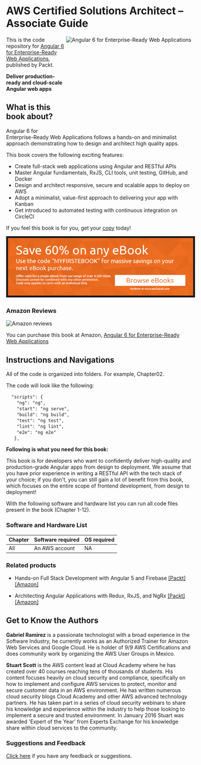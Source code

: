 # AWS Certified Solutions Architect – Associate Guide

<a href="https://www.packtpub.com/web-development/angular-6-enterprise-ready-web-applications?utm_source=github&utm_medium=repository&utm_campaign=9781786462909"><img src="https://www.packtpub.com/sites/default/files/B05684_cover.png" alt="Angular 6 for Enterprise-Ready Web Applications" height="256px" align="right"></a>

This is the code repository for [Angular 6 for Enterprise-Ready Web Applications](https://www.packtpub.com/web-development/angular-6-enterprise-ready-web-applications?utm_source=github&utm_medium=repository&utm_campaign=9781786462909), published by Packt.

**Deliver production-ready and cloud-scale Angular web apps**

## What is this book about?
Angular 6 for Enterprise-Ready Web Applications follows a hands-on and minimalist approach demonstrating how to design and architect high quality apps.

This book covers the following exciting features:
* Create full-stack web applications using Angular and RESTful APIs 
* Master Angular fundamentals, RxJS, CLI tools, unit testing, GitHub, and Docker 
* Design and architect responsive, secure and scalable apps to deploy on AWS
* Adopt a minimalist, value-first approach to delivering your app with Kanban
* Get introduced to automated testing with continuous integration on CircleCI 

If you feel this book is for you, get your [copy](https://www.amazon.com/dp/1786462907) today!

<a href="https://www.packtpub.com/?utm_source=github&utm_medium=banner&utm_campaign=GitHubBanner"><img src="https://raw.githubusercontent.com/PacktPublishing/GitHub/master/GitHub.png" 
alt="https://www.packtpub.com/" border="5" /></a>

### Amazon Reviews

![Amazon reviews](https://github.com/techsachinkumar/test-repo/blob/master/Amazon.png)

You can purchase this book at Amazon, [Angular 6 for Enterprise-Ready Web Applications](https://www.amazon.com/dp/1786462907)

## Instructions and Navigations
All of the code is organized into folders. For example, Chapter02.

The code will look like the following:
```
  "scripts": {
    "ng": "ng",
    "start": "ng serve",
    "build": "ng build",
    "test": "ng test",
    "lint": "ng lint",
    "e2e": "ng e2e"
   },
```

**Following is what you need for this book:**

This book is for developers who want to confidently deliver high-quality and production-grade Angular apps from design to deployment. We assume that you have prior experience in writing a RESTful API with the tech stack of your choice; if you don't, you can still gain a lot of benefit from this book, which focuses on the entire scope of frontend development, from design to deployment!

With the following software and hardware list you can run all code files present in the book (Chapter 1-12).

### Software and Hardware List

| Chapter  | Software required                   | OS required                        |
| -------- | ------------------------------------| -----------------------------------|
| All      | An AWS account                      | NA                                 |


### Related products <Other books you may enjoy>
* Hands-on Full Stack Development with Angular 5 and Firebase [[Packt]](https://www.packtpub.com/application-development/hands-full-stack-development-angular-5-and-firebase?utm_source=github&utm_medium=repository&utm_campaign=9781788298735) [[Amazon]](https://www.amazon.com/dp/178829873X)

* Architecting Angular Applications with Redux, RxJS, and NgRx [[Packt]](https://www.packtpub.com/web-development/architecting-angular-applications-redux?utm_source=github&utm_medium=repository&utm_campaign=9781787122406) [[Amazon]](https://www.amazon.com/dp/1787122409)

## Get to Know the Authors
**Gabriel Ramirez** is a passionate technologist with a broad experience in the Software Industry, he currently works as an Authorized Trainer for Amazon Web Services and Google Cloud.
He is holder of 9/9 AWS Certifications and does community work by organizing the AWS User Groups in Mexico.

**Stuart Scott** is the AWS content lead at Cloud Academy where he has created over 40 courses reaching tens of thousands of students. His content focuses heavily on cloud security and compliance, specifically on how to implement and configure AWS services to protect, monitor and secure customer data in an AWS environment.
He has written numerous cloud security blogs Cloud Academy and other AWS advanced technology partners. He has taken part in a series of cloud security webinars to share his knowledge and experience within the industry to help those looking to implement a secure and trusted environment.
In January 2016 Stuart was awarded 'Expert of the Year' from Experts Exchange for his knowledge share within cloud services to the community.

### Suggestions and Feedback
[Click here](https://docs.google.com/forms/d/e/1FAIpQLSdy7dATC6QmEL81FIUuymZ0Wy9vH1jHkvpY57OiMeKGqib_Ow/viewform) if you have any feedback or suggestions.
